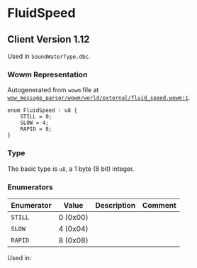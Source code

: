 # FluidSpeed

## Client Version 1.12

Used in `SoundWaterType.dbc`.

### Wowm Representation

Autogenerated from `wowm` file at [`wow_message_parser/wowm/world/external/fluid_speed.wowm:1`](https://github.com/gtker/wow_messages/tree/main/wow_message_parser/wowm/world/external/fluid_speed.wowm#L1).

```rust,ignore
enum FluidSpeed : u8 {
    STILL = 0;
    SLOW = 4;
    RAPID = 8;
}
```
### Type
The basic type is `u8`, a 1 byte (8 bit) integer.
### Enumerators
| Enumerator | Value  | Description | Comment |
| --------- | -------- | ----------- | ------- |
| `STILL` | 0 (0x00) |  |  |
| `SLOW` | 4 (0x04) |  |  |
| `RAPID` | 8 (0x08) |  |  |

Used in:

